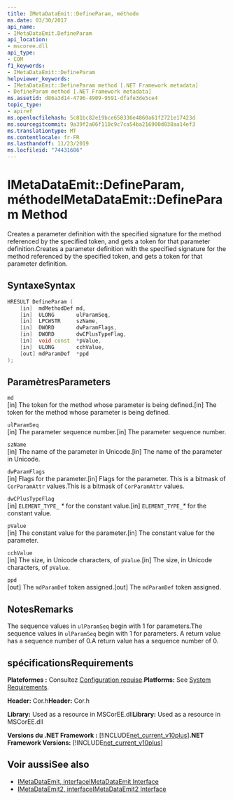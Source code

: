 ```yaml
---
title: IMetaDataEmit::DefineParam, méthode
ms.date: 03/30/2017
api_name:
- IMetaDataEmit.DefineParam
api_location:
- mscoree.dll
api_type:
- COM
f1_keywords:
- IMetaDataEmit::DefineParam
helpviewer_keywords:
- IMetaDataEmit::DefineParam method [.NET Framework metadata]
- DefineParam method [.NET Framework metadata]
ms.assetid: d86a3d14-4796-4909-9591-dfafe3de5ce4
topic_type:
- apiref
ms.openlocfilehash: 5c81bc82e19bce658336e4860a61f2721e17423d
ms.sourcegitcommit: 9a39f2a06f110c9c7ca54ba216900d038aa14ef3
ms.translationtype: MT
ms.contentlocale: fr-FR
ms.lasthandoff: 11/23/2019
ms.locfileid: "74431686"
---
```

# <a name="imetadataemitdefineparam-method"></a><span data-ttu-id="d3c0a-102">IMetaDataEmit::DefineParam, méthode</span><span class="sxs-lookup"><span data-stu-id="d3c0a-102">IMetaDataEmit::DefineParam Method</span></span>
<span data-ttu-id="d3c0a-103">Creates a parameter definition with the specified signature for the method referenced by the specified token, and gets a token for that parameter definition.</span><span class="sxs-lookup"><span data-stu-id="d3c0a-103">Creates a parameter definition with the specified signature for the method referenced by the specified token, and gets a token for that parameter definition.</span></span>  
  
## <a name="syntax"></a><span data-ttu-id="d3c0a-104">Syntaxe</span><span class="sxs-lookup"><span data-stu-id="d3c0a-104">Syntax</span></span>  
  
```cpp  
HRESULT DefineParam (  
    [in]  mdMethodDef md,   
    [in]  ULONG       ulParamSeq,   
    [in]  LPCWSTR     szName,   
    [in]  DWORD       dwParamFlags,   
    [in]  DWORD       dwCPlusTypeFlag,   
    [in]  void const  *pValue,  
    [in]  ULONG       cchValue,   
    [out] mdParamDef  *ppd   
);  
```  
  
## <a name="parameters"></a><span data-ttu-id="d3c0a-105">Paramètres</span><span class="sxs-lookup"><span data-stu-id="d3c0a-105">Parameters</span></span>  
 `md`  
 <span data-ttu-id="d3c0a-106">[in] The token for the method whose parameter is being defined.</span><span class="sxs-lookup"><span data-stu-id="d3c0a-106">[in] The token for the method whose parameter is being defined.</span></span>  
  
 `ulParamSeq`  
 <span data-ttu-id="d3c0a-107">[in] The parameter sequence number.</span><span class="sxs-lookup"><span data-stu-id="d3c0a-107">[in] The parameter sequence number.</span></span>  
  
 `szName`  
 <span data-ttu-id="d3c0a-108">[in] The name of the parameter in Unicode.</span><span class="sxs-lookup"><span data-stu-id="d3c0a-108">[in] The name of the parameter in Unicode.</span></span>  
  
 `dwParamFlags`  
 <span data-ttu-id="d3c0a-109">[in] Flags for the parameter.</span><span class="sxs-lookup"><span data-stu-id="d3c0a-109">[in] Flags for the parameter.</span></span> <span data-ttu-id="d3c0a-110">This is a bitmask of `CorParamAttr` values.</span><span class="sxs-lookup"><span data-stu-id="d3c0a-110">This is a bitmask of `CorParamAttr` values.</span></span>  
  
 `dwCPlusTypeFlag`  
 <span data-ttu-id="d3c0a-111">[in] `ELEMENT_TYPE_` *\** for the constant value.</span><span class="sxs-lookup"><span data-stu-id="d3c0a-111">[in] `ELEMENT_TYPE_`*\** for the constant value.</span></span>  
  
 `pValue`  
 <span data-ttu-id="d3c0a-112">[in] The constant value for the parameter.</span><span class="sxs-lookup"><span data-stu-id="d3c0a-112">[in] The constant value for the parameter.</span></span>  
  
 `cchValue`  
 <span data-ttu-id="d3c0a-113">[in] The size, in Unicode characters, of `pValue`.</span><span class="sxs-lookup"><span data-stu-id="d3c0a-113">[in] The size, in Unicode characters, of `pValue`.</span></span>  
  
 `ppd`  
 <span data-ttu-id="d3c0a-114">[out] The `mdParamDef` token assigned.</span><span class="sxs-lookup"><span data-stu-id="d3c0a-114">[out] The `mdParamDef` token assigned.</span></span>  
  
## <a name="remarks"></a><span data-ttu-id="d3c0a-115">Notes</span><span class="sxs-lookup"><span data-stu-id="d3c0a-115">Remarks</span></span>  
 <span data-ttu-id="d3c0a-116">The sequence values in `ulParamSeq` begin with 1 for parameters.</span><span class="sxs-lookup"><span data-stu-id="d3c0a-116">The sequence values in `ulParamSeq` begin with 1 for parameters.</span></span> <span data-ttu-id="d3c0a-117">A return value has a sequence number of 0.</span><span class="sxs-lookup"><span data-stu-id="d3c0a-117">A return value has a sequence number of 0.</span></span>  
  
## <a name="requirements"></a><span data-ttu-id="d3c0a-118">spécifications</span><span class="sxs-lookup"><span data-stu-id="d3c0a-118">Requirements</span></span>  
 <span data-ttu-id="d3c0a-119">**Plateformes :** Consultez [Configuration requise](../../../../docs/framework/get-started/system-requirements.md).</span><span class="sxs-lookup"><span data-stu-id="d3c0a-119">**Platforms:** See [System Requirements](../../../../docs/framework/get-started/system-requirements.md).</span></span>  
  
 <span data-ttu-id="d3c0a-120">**Header:** Cor.h</span><span class="sxs-lookup"><span data-stu-id="d3c0a-120">**Header:** Cor.h</span></span>  
  
 <span data-ttu-id="d3c0a-121">**Library:** Used as a resource in MSCorEE.dll</span><span class="sxs-lookup"><span data-stu-id="d3c0a-121">**Library:** Used as a resource in MSCorEE.dll</span></span>  
  
 <span data-ttu-id="d3c0a-122">**Versions du .NET Framework :** [!INCLUDE[net_current_v10plus](../../../../includes/net-current-v10plus-md.md)]</span><span class="sxs-lookup"><span data-stu-id="d3c0a-122">**.NET Framework Versions:** [!INCLUDE[net_current_v10plus](../../../../includes/net-current-v10plus-md.md)]</span></span>  
  
## <a name="see-also"></a><span data-ttu-id="d3c0a-123">Voir aussi</span><span class="sxs-lookup"><span data-stu-id="d3c0a-123">See also</span></span>

- [<span data-ttu-id="d3c0a-124">IMetaDataEmit, interface</span><span class="sxs-lookup"><span data-stu-id="d3c0a-124">IMetaDataEmit Interface</span></span>](../../../../docs/framework/unmanaged-api/metadata/imetadataemit-interface.md)
- [<span data-ttu-id="d3c0a-125">IMetaDataEmit2, interface</span><span class="sxs-lookup"><span data-stu-id="d3c0a-125">IMetaDataEmit2 Interface</span></span>](../../../../docs/framework/unmanaged-api/metadata/imetadataemit2-interface.md)

